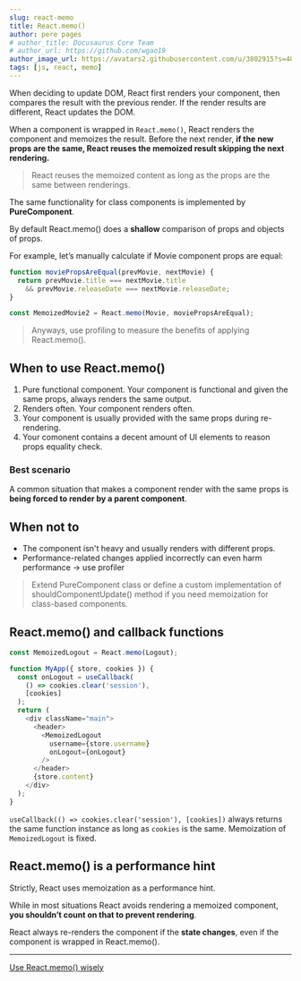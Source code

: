 ```yaml
---
slug: react-memo
title: React.memo()
author: pere pages
# author_title: Docusaurus Core Team
# author_url: https://github.com/wgao19
author_image_url: https://avatars2.githubusercontent.com/u/3802915?s=400&v=4
tags: [js, react, memo]
---
```


When deciding to update DOM, React first renders your component, then compares the result with the previous render. If the render results are different, React updates the DOM.

When a component is wrapped in `React.memo()`, React renders the component and memoizes the result. Before the next render, **if the new props are the same, React reuses the memoized result skipping the next rendering.**

> React reuses the memoized content as long as the props are the same between renderings.

The same functionality for class components is implemented by **PureComponent**.

By default React.memo() does a **shallow** comparison of props and objects of props.

For example, let’s manually calculate if Movie component props are equal:

```js
function moviePropsAreEqual(prevMovie, nextMovie) {
  return prevMovie.title === nextMovie.title
    && prevMovie.releaseDate === nextMovie.releaseDate;
}

const MemoizedMovie2 = React.memo(Movie, moviePropsAreEqual);
```

> Anyways, use profiling to measure the benefits of applying React.memo().

## When to use React.memo()

1. Pure functional component. Your component is functional and given the same props, always renders the same output.
2. Renders often. Your component renders often.
3. Your component is usually provided with the same props during re-rendering.
4. Your comonent contains a decent amount of UI elements to reason props equality check.

### Best scenario

A common situation that makes a component render with the same props is **being forced to render by a parent component**.

## When not to

- The component isn't heavy and usually renders with different props.
- Performance-related changes applied incorrectly can even harm performance -> use profiler

> Extend PureComponent class or define a custom implementation of shouldComponentUpdate() method if you need memoization for class-based components.

## React.memo() and callback functions

```js
const MemoizedLogout = React.memo(Logout);

function MyApp({ store, cookies }) {
  const onLogout = useCallback(
    () => cookies.clear('session'), 
    [cookies]
  );
  return (
    <div className="main">
      <header>
        <MemoizedLogout
          username={store.username}
          onLogout={onLogout}
        />
      </header>
      {store.content}
    </div>
  );
}
```

`useCallback(() => cookies.clear('session'), [cookies])` always returns the same function instance as long as `cookies` is the same. Memoization of `MemoizedLogout` is fixed.

## React.memo() is a performance hint

Strictly, React uses memoization as a performance hint.

While in most situations React avoids rendering a memoized component, **you shouldn’t count on that to prevent rendering**.

React always re-renders the component if the **state changes**, even if the component is wrapped in React.memo().

---

[Use React.memo() wisely](https://dmitripavlutin.com/use-react-memo-wisely/)
